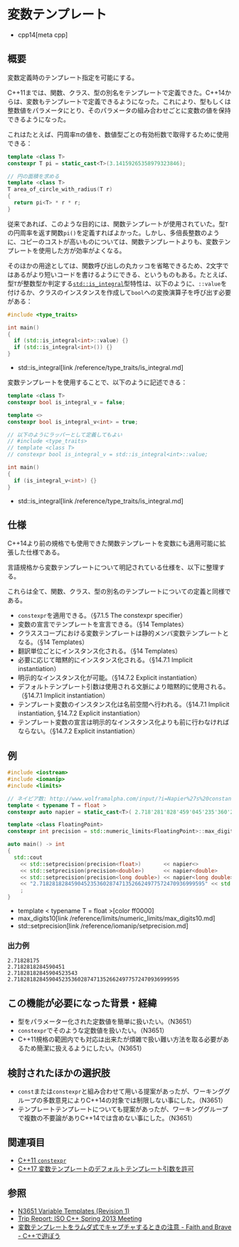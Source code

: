 # 変数テンプレート
* cpp14[meta cpp]

## 概要
変数定義時のテンプレート指定を可能にする。

C++11までは、関数、クラス、型の別名をテンプレートで定義できた。C++14からは、変数もテンプレートで定義できるようになった。これにより、型もしくは整数値をパラメータにとり、そのパラメータの組み合わせごとに変数の値を保持できるようになった。

これはたとえば、円周率πの値を、数値型ごとの有効桁数で取得するために使用できる：

```cpp
template <class T>
constexpr T pi = static_cast<T>(3.14159265358979323846);

// 円の面積を求める
template <class T>
T area_of_circle_with_radius(T r)
{
  return pi<T> * r * r;
}
```

従来であれば、このような目的には、関数テンプレートが使用されていた。型`T`の円周率を返す関数`pi()`を定義すればよかった。しかし、多倍長整数のように、コピーのコストが高いものについては、関数テンプレートよりも、変数テンプレートを使用した方が効率がよくなる。

そのほかの用途としては、関数呼び出しの丸カッコを省略できるため、2文字ではあるがより短いコードを書けるようにできる、というものもある。たとえば、型`T`が整数型か判定する[`std::is_integral`](/reference/type_traits/is_integral.md)型特性は、以下のように、`::value`を付けるか、クラスのインスタンスを作成して`bool`への変換演算子を呼び出す必要がある：

```cpp example
#include <type_traits>

int main()
{
  if (std::is_integral<int>::value) {}
  if (std::is_integral<int>()) {}
}
```
* std::is_integral[link /reference/type_traits/is_integral.md]

変数テンプレートを使用することで、以下のように記述できる：

```cpp example
template <class T>
constexpr bool is_integral_v = false;

template <>
constexpr bool is_integral_v<int> = true;

// 以下のようにラッパーとして定義してもよい
// #include <type_traits>
// template <class T>
// constexpr bool is_integral_v = std::is_integral<int>::value;

int main()
{
  if (is_integral_v<int>) {}
}
```
* std::is_integral[link /reference/type_traits/is_integral.md]


## 仕様
C++14より前の規格でも使用できた関数テンプレートを変数にも適用可能に拡張した仕様である。

言語規格から変数テンプレートについて明記されている仕様を、以下に整理する。

これらは全て、関数、クラス、型の別名のテンプレートについての定義と同様である。

- `constexpr`を適用できる。（§7.1.5 The constexpr specifier）
- 変数の宣言でテンプレートを宣言できる。（§14 Templates）
- クラススコープにおける変数テンプレートは静的メンバ変数テンプレートとなる。（§14 Templates）
- 翻訳単位ごとにインスタンス化される。（§14 Templates）
- 必要に応じて暗黙的にインスタンス化される。（§14.7.1 Implicit instantiation）
- 明示的なインスタンス化が可能。（§14.7.2 Explicit instantiation）
- デフォルトテンプレート引数は使用される文脈により暗黙的に使用される。（§14.7.1 Implicit instantiation）
- テンプレート変数のインスタンス化は名前空間へ行われる。（§14.7.1 Implicit instantiation, §14.7.2 Explicit instantiation）
- テンプレート変数の宣言は明示的なインスタンス化よりも前に行わなければならない。（§14.7.2 Explicit instantiation）


## 例
```cpp example
#include <iostream>
#include <iomanip>
#include <limits>

// ネイピア数: http://www.wolframalpha.com/input/?i=Napier%27s%20constant
template < typename T = float >
constexpr auto napier = static_cast<T>( 2.718'281'828'459'045'235'360'287'471'352'662'497'757'247'093'699'959'5L );

template <class FloatingPoint>
constexpr int precision = std::numeric_limits<FloatingPoint>::max_digits10;

auto main() -> int
{
  std::cout
    << std::setprecision(precision<float>)       << napier<>            << "\n"
    << std::setprecision(precision<double>)      << napier<double>      << "\n"
    << std::setprecision(precision<long double>) << napier<long double> << "\n"
    << "2.7182818284590452353602874713526624977572470936999595" << std::endl
    ;
}
```
* template < typename T = float >[color ff0000]
* max_digits10[link /reference/limits/numeric_limits/max_digits10.md]
* std::setprecision[link /reference/iomanip/setprecision.md]

### 出力例
```
2.71828175
2.7182818284590451
2.71828182845904523543
2.7182818284590452353602874713526624977572470936999595
```


## この機能が必要になった背景・経緯
- 型をパラメーター化された定数値を簡単に扱いたい。（N3651）
- `constexpr`でそのような定数値を扱いたい。（N3651）
- C++11規格の範囲内でも対応は出来たが煩雑で扱い難い方法を取る必要があるため簡潔に扱えるようにしたい。（N3651）

## 検討されたほかの選択肢
- `const`または`constexpr`と組み合わせて用いる提案があったが、ワーキンググループの多数意見によりC++14の対象では制限しない事にした。（N3651）
- テンプレートテンプレートについても提案があったが、ワーキンググループで複数の不要論がありC++14では含めない事にした。（N3651）

## 関連項目
- [C++11 `constexpr`](/lang/cpp11/constexpr.md)
- [C++17 変数テンプレートのデフォルトテンプレート引数を許可](/lang/cpp17/allow_default_template_arguments_of_variable_templates.md)

## 参照
- [N3651 Variable Templates (Revision 1)](http://open-std.org/JTC1/SC22/WG21/docs/papers/2013/n3651.pdf)
- [Trip Report: ISO C++ Spring 2013 Meeting](https://isocpp.org/blog/2013/04/trip-report-iso-c-spring-2013-meeting)
- [変数テンプレートをラムダ式でキャプチャするときの注意 - Faith and Brave - C++で遊ぼう](http://faithandbrave.hateblo.jp/entry/2014/01/21/162701)

